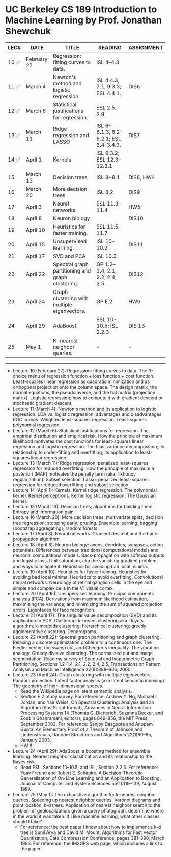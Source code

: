# UC Berkeley CS 189 Introduction to Machine Learning by Prof. Jonathan Shewchuk

| LEC# | DATE        | TITLE                                             | READING                                | ASSIGNMENT |
| ---- | ----------- | ------------------------------------------------- | -------------------------------------- | ---------- |
| 10 ✅ | February 27 | Regression: fitting curves to data.               | ISL 4–4.3                              |            |
| 11 ✅ | March 4     | Newton's method and logistic regression.          | ISL 4.4.3, 7.1, 9.3.3; ESL 4.4.1.      | DIS6       |
| 12 ✅ | March 6     | Statistical justifications for regression.        | ESL 2.5, 2.9.                          |            |
| 13 ✅ | March 11    | Ridge regression and LASSO                        | ISL 6–6.1.3, 6.2–6.2.1; ESL 3.4–3.4.3. | DIS7       |
| 14 ✅ | April 1     | Kernels                                           | ISL 9.3.2; ESL 12.3-12.3.1             |            |
| 15   | March 13    | Decision trees                                    | ISL 8-8.1                              | DIS8, HW4  |
| 16   | March 20    | More decision trees                               | ISL 8.2                                | DIS9       |
| 17   | April 3     | Neural networks.                                  | ESL 11.3-11.4                          | HW5        |
| 18   | April 8     | Neuron biology                                    |                                        | DIS10      |
| 19   | April 10    | Heuristics for faster training.                   | ESL 11.5, 11.7                         |            |
| 20   | April 15    | Unsupervised learning.                            | ISL 10-10.2                            | DIS11      |
| 21   | April 17    | SVD and PCA                                       | ISL 10.3                               |            |
| 22   | April 22    | Spectral graph partitioning and graph clustering. | GP 1.2–1.4, 2.1, 2.2, 2.4, 2.5         | DIS12      |
| 23   | April 24    | Graph clustering with multiple eigenvectors.      | GP E.2                                 | HW6        |
| 24   | April 29    | AdaBoost                                          | ESL 10-10.5; ISL 2.2.3                 | DIS 13     |
| 25   | May 1       | K-nearest neighbor queries.                       | -                                      | -          |

---

- Lecture 10 (February 27): Regression: fitting curves to data. The 3-choice menu of regression function + loss function + cost function. Least-squares linear regression as quadratic minimization and as orthogonal projection onto the column space. The design matrix, the normal equations, the pseudoinverse, and the hat matrix (projection matrix). Logistic regression; how to compute it with gradient descent or stochastic gradient descent. 
- Lecture 11 (March 4): Newton's method and its application to logistic regression. LDA vs. logistic regression: advantages and disadvantages. ROC curves. Weighted least-squares regression. Least-squares polynomial regression. 
- Lecture 12 (March 6): Statistical justifications for regression. The empirical distribution and empirical risk. How the principle of maximum likelihood motivates the cost functions for least-squares linear regression and logistic regression. The bias-variance decomposition; its relationship to under-fitting and overfitting; its application to least-squares linear regression. 
- Lecture 13 (March 11): Ridge regression: penalized least-squares regression for reduced overfitting. How the principle of maximum a posteriori (MAP) motivates the penalty term (aka Tikhonov regularization). Subset selection. Lasso: penalized least-squares regression for reduced overfitting and subset selection. 
- Lecture 14 (April 1): Kernels. Kernel ridge regression. The polynomial kernel. Kernel perceptrons. Kernel logistic regression. The Gaussian kernel.
- Lecture 15 (March 13): Decision trees; algorithms for building them. Entropy and information gain. 
- Lecture 16 (March 20): More decision trees: multivariate splits; decision tree regression; stopping early; pruning. Ensemble learning: bagging (bootstrap aggregating), random forests. 
- Lecture 17 (April 3): Neural networks. Gradient descent and the back-propagation algorithm. 
- Lecture 18 (April 8): Neuron biology: axons, dendrites, synapses, action potentials. Differences between traditional computational models and neuronal computational models. Back-propagation with softmax outputs and logistic loss. Unit saturation, aka the vanishing gradient problem, and ways to mitigate it. Heuristics for avoiding bad local minima. 
- Lecture 19 (April 10): Heuristics for faster training. Heuristics for avoiding bad local minima. Heuristics to avoid overfitting. Convolutional neural networks. Neurology of retinal ganglion cells in the eye and simple and complex cells in the V1 visual cortex. 
- Lecture 20 (April 15): Unsupervised learning. Principal components analysis (PCA). Derivations from maximum likelihood estimation, maximizing the variance, and minimizing the sum of squared projection errors. Eigenfaces for face recognition. 
- Lecture 21 (April 17): The singular value decomposition (SVD) and its application to PCA. Clustering: k-means clustering aka Lloyd's algorithm; k-medoids clustering; hierarchical clustering; greedy agglomerative clustering. Dendrograms. 
- Lecture 22 (April 22): Spectral graph partitioning and graph clustering. Relaxing a discrete optimization problem to a continuous one. The Fiedler vector, the sweep cut, and Cheeger's inequality. The vibration analogy. Greedy divisive clustering. The normalized cut and image segmentation. Read my survey of Spectral and Isoperimetric Graph Partitioning, Sections 1.2–1.4, 2.1, 2.2, 2.4, 2.5, Transactions on Pattern Analysis and Machine Intelligence 22(8):888–905, 2000.
- Lecture 23 (April 24): Graph clustering with multiple eigenvectors. Random projection. Latent factor analysis (aka latent semantic indexing). The geometry of high-dimensional spaces.
  - Read the Wikipedia page on latent semantic analysis. 
  - Section E.2 of my survey. For reference: Andrew Y. Ng, Michael I. Jordan, and Yair Weiss, On Spectral Clustering: Analysis and an Algorithm (PostScript format), Advances in Neural Information Processing Systems 14 (Thomas G. Dietterich, Suzanna Becker, and Zoubin Ghahramani, editors), pages 849–856, the MIT Press, September 2002. For reference: Sanjoy Dasgupta and Anupam Gupta, An Elementary Proof of a Theorem of Johnson and Lindenstrauss, Random Structures and Algorithms 22(1)60–65, January 2003.
  - HW 6
- Lecture 24 (April 29): AdaBoost, a boosting method for ensemble learning. Nearest neighbor classification and its relationship to the Bayes risk. 
  - Read ESL, Sections 10–10.5, and ISL, Section 2.2.3. For reference: Yoav Freund and Robert E. Schapire, A Decision-Theoretic Generalization of On-Line Learning and an Application to Boosting, Journal of Computer and System Sciences 55(1):119–139, August 1997.
- Lecture 25 (May 1): The exhaustive algorithm for k-nearest neighbor queries. Speeding up nearest neighbor queries. Voronoi diagrams and point location. k-d trees. Application of nearest neighbor search to the problem of geolocalization: given a query photograph, determine where in the world it was taken. If I like machine learning, what other classes should I take? 
  - For reference: the best paper I know about how to implement a k-d tree is Sunil Arya and David M. Mount, Algorithms for Fast Vector Quantization, Data Compression Conference, pages 381–390, March 1993. For reference: the IM2GPS web page, which includes a link to the paper.

<!-- *@ Lecture 6 (February 11): Decision theory: the Bayes decision rule and optimal risk. Generative and discriminative models. 
[✅] Lecture {1.5h}
[✅] Read ISL, Section 4.4.1. {0.5h}
[✅] Discussion 3 {1h}
*[] HW2 {3h}
[✅] Summary Blog {1.5h}

@ Lecture 7 (February 13): Gaussian discriminant analysis, including quadratic discriminant analysis (QDA) and linear discriminant analysis (LDA). Maximum likelihood estimation (MLE) of the parameters of a statistical model. Fitting an isotropic Gaussian distribution to sample points. 
[✅][✅] Lecture
*[][] Read (selectively) the Wikipedia page on maximum likelihood.
[✅][✅] Discussion 4

@ Lecture 8 (February 20): Eigenvectors, eigenvalues, and the eigendecomposition. The Spectral Theorem for symmetric real matrices. The quadratic form and ellipsoidal isosurfaces as an intuitive way of understanding symmetric matrices. Application to anisotropic normal distributions (aka Gaussians). 
[✅][✅] Lecture


@ Lecture 9 (February 25): Anisotropic normal distributions (aka Gaussians). MLE, QDA, and LDA revisited for anisotropic Gaussians. 
[✅][✅] Lecture
*[] Read Chuong Do's notes on the multivariate Gaussian distribution.
*[] Read ISL, Sections 4.4 and 4.5.
*[] Discussion 5 -->